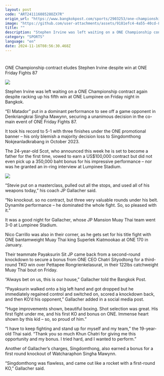 ```yaml
---
layout: post
code: "ART24111608528OZX7R"
origin_url: "https://www.bangkokpost.com/sports/2903253/one-championship-contract-eludes-stephen-irvine-despite-win-at-one-friday-fights-87"
image: "https://github.com/user-attachments/assets/9181efc4-4a55-40cd-8a32-a814d1177dc0"
title: ""
description: "Stephen Irvine was left waiting on a ONE Championship contract again despite racking up his fifth win at ONE Lumpinee on Friday night in Bangkok."
category: "SPORTS"
language: "en"
date: 2024-11-16T08:56:30.468Z
---
```


# 

ONE Championship contract eludes Stephen Irvine despite win at ONE Friday Fights 87

![](https://github.com/user-attachments/assets/a2a07843-49bb-4693-b6e1-cd8b81bb8b72)

Stephen Irvine was left waiting on a ONE Championship contract again despite racking up his fifth win at ONE Lumpinee on Friday night in Bangkok.

“El Matador” put in a dominant performance to see off a game opponent in Denkriangkrai Singha Mawynn, securing a unanimous decision in the co-main event of ONE Friday Fights 87.

It took his record to 5-1 with three finishes under the ONE promotional banner – his only blemish a majority decision loss to Singdomthong Nokjeanladkrabang in October 2023.

The 24-year-old Scot, who announced this week he is set to become a father for the first time, vowed to earn a US$100,000 contract but did not even pick up a 350,000 baht bonus for his impressive performance – nor was he granted an in-ring interview at Lumpinee Stadium.

![](https://static.bangkokpost.com/media/content/20241116/5347972.jpg)

“Stevie put on a masterclass, pulled out all the stops, and used all of his weapons today,” his coach JP Gallacher said. 

“No knockout. so no contract, but three very valuable rounds under his belt. Dynamite performance – he dominated the whole fight. So, so pleased with it.” 

It was a good night for Gallacher, whose JP Mansion Muay Thai team went 3-0 at Lumpinee Stadium. 

Nico Carrillo was also in their corner, as he gets set for his title fight with ONE bantamweight Muay Thai king Superlek Kiatmookao at ONE 170 in January.

Their teammate Payaksurin Sit JP came back from a second-round knockdown to secure a bonus from ONE CEO Chatri Sityodtong for a third-round TKO win over Pettapee Rongrienkelasurat, in their 122lbs catchweight Muay Thai bout on Friday.

“Always bet on us, this is our house,” Gallacher told the Bangkok Post.

“Payaksurin walked onto a big left hand and got dropped but he immediately regained control and switched on, scored a knockdown back, and then KO’d his opponent,” Gallacher added in a social media post.

“Huge improvements shown, beautiful boxing. Shot selection was great. His first fight under me, and his first KO and bonus on ONE. Immense heart shown by this kid – so, so proud of him.” 

“I have to keep fighting and stand up for myself and my team,” the 19-year-old Thai said. “Thank you so much Khun Chatri for giving me this opportunity and my bonus. I tried hard, and I wanted to perform.”

Another of Gallacher’s charges, Singdomthong, also earned a bonus for a first round knockout of Watcharaphon Singha Mawynn.

“Singdomthong was flawless, and came out like a rocket with a first-round KO,” Gallacher said.